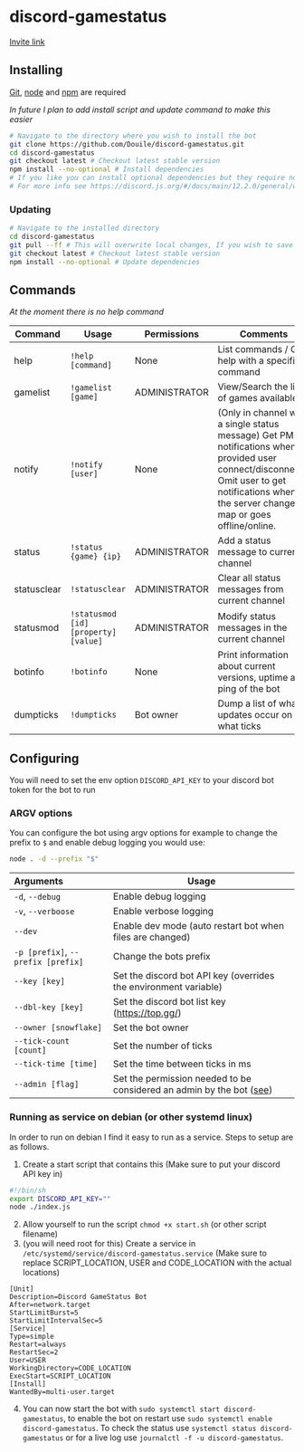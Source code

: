 # discord-gamestatus

[Invite link](https://discordapp.com/oauth2/authorize?client_id=659050996730822665&permissions=126144&scope=bot)

## Installing
[Git](https://git-scm.org), [node](https://nodejs.org) and [npm](https://nodejs.org) are required

_In future I plan to add install script and update command to make this easier_

```bash
# Navigate to the directory where you wish to install the bot
git clone https://github.com/Douile/discord-gamestatus.git
cd discord-gamestatus
git checkout latest # Checkout latest stable version
npm install --no-optional # Install dependencies
# If you like you can install optional dependencies but they require node-gyp
# For more info see https://discord.js.org/#/docs/main/12.2.0/general/welcome
```

### Updating
```bash
# Navigate to the installed directory
cd discord-gamestatus
git pull --ff # This will overwrite local changes, If you wish to save them use git stash
git checkout latest # Checkout latest stable version
npm install --no-optional # Update dependencies
```

## Commands
_At the moment there is no help command_

| Command | Usage | Permissions | Comments |
| ------- | ----- | ----------- | -------- |
| help | `!help [command]` | None | List commands / Get help with a specific command
| gamelist | `!gamelist [game]` | ADMINISTRATOR | View/Search the list of games available
| notify | `!notify [user]` | None | (Only in channel with a single status message) Get PM notifications when provided user connect/disconnects. Omit user to get notifications when the server changes map or goes offline/online.
| status | `!status {game} {ip}` | ADMINISTRATOR | Add a status message to current channel
| statusclear | `!statusclear` | ADMINISTRATOR | Clear all status messages from current channel
| statusmod | `!statusmod [id] [property] [value]` | ADMINISTRATOR | Modify status messages in the current channel
| botinfo | `!botinfo` | None | Print information about current versions, uptime and ping of the bot
| dumpticks | `!dumpticks` | Bot owner | Dump a list of what updates occur on what ticks

## Configuring
You will need to set the env option `DISCORD_API_KEY` to your discord bot token for the bot to run

### ARGV options
You can configure the bot using argv options for example to change the prefix to `$` and enable debug logging you would use:
```bash
node . -d --prefix "$"
```

| Arguments | Usage
| :-------- | -----
| `-d`, `--debug` | Enable debug logging
| `-v`, `--verboose` | Enable verbose logging
| `--dev` | Enable dev mode (auto restart bot when files are changed)
| `-p [prefix]`, `--prefix [prefix]` | Change the bots prefix
| `--key [key]` | Set the discord bot API key (overrides the environment variable)
| `--dbl-key [key]` | Set the discord bot list key (https://top.gg/)
| `--owner [snowflake]` | Set the bot owner
| `--tick-count [count]` | Set the number of ticks
| `--tick-time [time]` | Set the time between ticks in ms
| `--admin [flag]` | Set the permission needed to be considered an admin by the bot ([see](https://discord.js.org/#/docs/main/stable/class/Permissions?scrollTo=s-FLAGS))


### Running as service on debian (or other systemd linux)

In order to run on debian I find it easy to run as a service. Steps to setup are as follows.

1. Create a start script that contains this (Make sure to put your discord API key in)
```bash
#!/bin/sh
export DISCORD_API_KEY=""
node ./index.js
```
2. Allow yourself to run the script `chmod +x start.sh` (or other script filename)
3. (you will need root for this) Create a service in `/etc/systemd/service/discord-gamestatus.service` (Make sure to replace SCRIPT_LOCATION, USER and CODE_LOCATION with the actual locations)
```
[Unit]
Description=Discord GameStatus Bot
After=network.target
StartLimitBurst=5
StartLimitIntervalSec=5
[Service]
Type=simple
Restart=always
RestartSec=2
User=USER
WorkingDirectory=CODE_LOCATION
ExecStart=SCRIPT_LOCATION
[Install]
WantedBy=multi-user.target
```
4. You can now start the bot with `sudo systemctl start discord-gamestatus`, to enable the bot on restart use `sudo systemctl enable discord-gamestatus`. To check the status use `systemctl status discord-gamestatus` or for a live log use `journalctl -f -u discord-gamestatus`.
